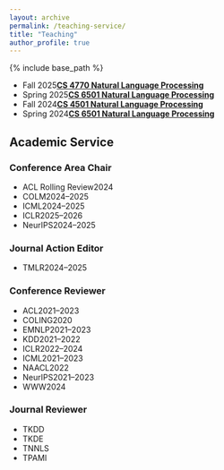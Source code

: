 ```yaml
---
layout: archive
permalink: /teaching-service/
title: "Teaching"
author_profile: true
---
```


{% include base_path %}

<ul class="teach-list" style="margin-top:0.15em;">
  <li class="teach-item"><span class="badge">Fall 2025</span><strong><a href="https://yumeng5.github.io/teaching/2025-fall-cs4770">CS 4770 Natural Language Processing</a></strong></li>
  <li class="teach-item"><span class="badge">Spring 2025</span><strong><a href="https://yumeng5.github.io/teaching/2025-spring-cs6501">CS 6501 Natural Language Processing</a></strong></li>
  <li class="teach-item"><span class="badge">Fall 2024</span><strong><a href="https://yumeng5.github.io/teaching/2024-fall-cs4501">CS 4501 Natural Language Processing</a></strong></li>
  <li class="teach-item"><span class="badge">Spring 2024</span><strong><a href="https://yumeng5.github.io/teaching/2024-spring-cs6501">CS 6501 Natural Language Processing</a></strong></li>
</ul>

<h2 class="service-main">Academic Service</h2>

<h3 class="service-category">Conference Area Chair</h3>
<ul class="service-list">
  <li class="service-item"><span class="service-venue">ACL Rolling Review</span><span class="service-years">2024</span></li>
  <li class="service-item"><span class="service-venue">COLM</span><span class="service-years">2024–2025</span></li>
  <li class="service-item"><span class="service-venue">ICML</span><span class="service-years">2024–2025</span></li>
  <li class="service-item"><span class="service-venue">ICLR</span><span class="service-years">2025–2026</span></li>
  <li class="service-item"><span class="service-venue">NeurIPS</span><span class="service-years">2024–2025</span></li>
</ul>

<h3 class="service-category">Journal Action Editor</h3>
<ul class="service-list">
  <li class="service-item"><span class="service-venue">TMLR</span><span class="service-years">2024–2025</span></li>
</ul>

<h3 class="service-category">Conference Reviewer</h3>
<ul class="service-list">
  <li class="service-item"><span class="service-venue">ACL</span><span class="service-years">2021–2023</span></li>
  <li class="service-item"><span class="service-venue">COLING</span><span class="service-years">2020</span></li>
  <li class="service-item"><span class="service-venue">EMNLP</span><span class="service-years">2021–2023</span></li>
  <li class="service-item"><span class="service-venue">KDD</span><span class="service-years">2021–2022</span></li>
  <li class="service-item"><span class="service-venue">ICLR</span><span class="service-years">2022–2024</span></li>
  <li class="service-item"><span class="service-venue">ICML</span><span class="service-years">2021–2023</span></li>
  <li class="service-item"><span class="service-venue">NAACL</span><span class="service-years">2022</span></li>
  <li class="service-item"><span class="service-venue">NeurIPS</span><span class="service-years">2021–2023</span></li>
  <li class="service-item"><span class="service-venue">WWW</span><span class="service-years">2024</span></li>
</ul>

<h3 class="service-category">Journal Reviewer</h3>
<ul class="service-list">
  <li class="service-item"><span class="service-venue">TKDD</span><span class="service-years"></span></li>
  <li class="service-item"><span class="service-venue">TKDE</span><span class="service-years"></span></li>
  <li class="service-item"><span class="service-venue">TNNLS</span><span class="service-years"></span></li>
  <li class="service-item"><span class="service-venue">TPAMI</span><span class="service-years"></span></li>
</ul>
